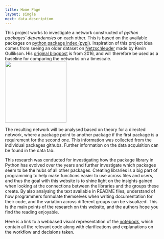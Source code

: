 ```yaml
---
title: Home Page
layout: single
next: data-description
---
```


This project works to investigate a network constructed of _python packages' dependencies_ on each other. This is based on the available packages on [python package index (pypi)](https://pypi.org/). Inspiration of this project idea comes from seeing an older dataset on [Netzschleuder](https://networks.skewed.de/net/python_dependency) made by Kevin Gullikson. His [original blogpost](https://kgullikson88.github.io/blog/pypi-analysis.html) is from 2016, and will therefore be used as a baseline for comparing the networks on a timescale.
<img src="/images/pypi.svg" width="200">

The resulting network will be analysed based on theory for a directed network, where a package point to another package if the first package is a requirement for the second one. This information was collected from the individual packages githubs. Further information on the data acquisition can be found in the data tab.

This research was conducted for investigating how the package library in Python has evolved over the years and further investigate which packages seem to be the hubs of all other packages. Creating libraries is a big part of programming to help make functions easier to use across files and users, and thus the goal with this website is to shine light on the insights gained when looking at the connections between the libraries and the groups these create.
By also analysing the text available in README files, understand of how programmers formulate themselves when writing documentation for their code, and the variation across different groups can be visualized. This is the main points of the research on this website, and the authors hope you find the reading enjoyable.

Here is a link to a webbased visual representation of the [notebook](explainer-notebook.html), which contain all the relevant code along with clarifications and explanations on the workflow and decisions taken.